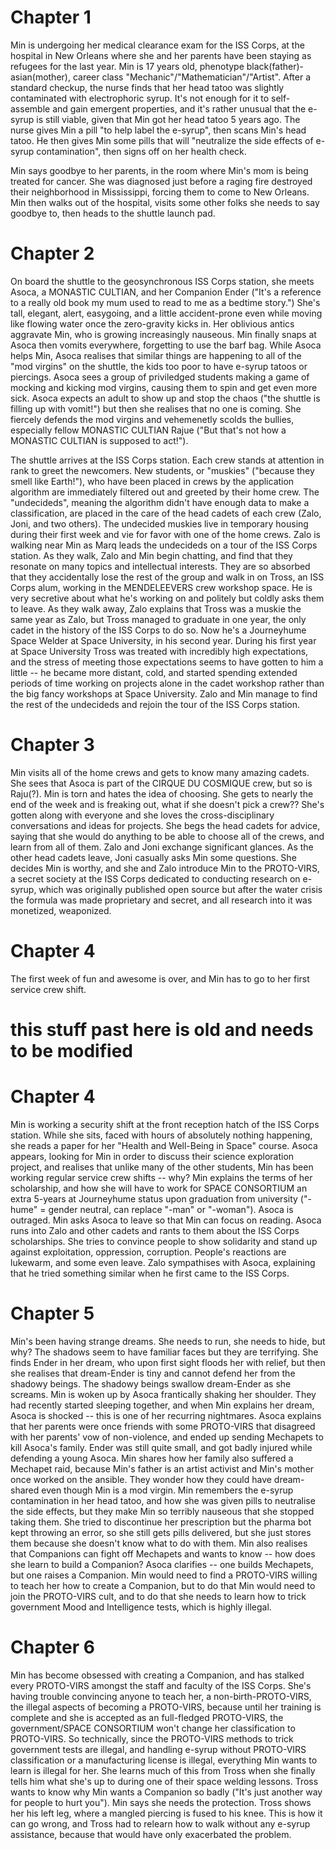 # Chapter 1

Min is undergoing her medical clearance exam for the ISS Corps, at the hospital in New Orleans where she and her parents have been staying as refugees for the last year. Min is 17 years old, phenotype black(father)-asian(mother), career class "Mechanic"/"Mathematician"/"Artist". After a standard checkup, the nurse finds that her head tatoo was slightly contaminated with electrophoric syrup. It's not enough for it to self-assemble and gain emergent properties, and it's rather unusual that the e-syrup is still viable, given that Min got her head tatoo 5 years ago. The nurse gives Min a pill "to help label the e-syrup", then scans Min's head tatoo. He then gives Min some pills that will "neutralize the side effects of e-syrup contamination", then signs off on her health check. 

Min says goodbye to her parents, in the room where Min's mom is being treated for cancer. She was diagnosed just before a raging fire destroyed their neighborhood in Mississippi, forcing them to come to New Orleans. Min then walks out of the hospital, visits some other folks she needs to say goodbye to, then heads to the shuttle launch pad.

# Chapter 2

On board the shuttle to the geosynchronous ISS Corps station, she meets Asoca, a MONASTIC CULTIAN, and her Companion Ender ("It's a reference to a really old book my mum used to read to me as a bedtime story.") She's tall, elegant, alert, easygoing, and a little accident-prone even while moving like flowing water once the zero-gravity kicks in. Her oblivious antics aggravate Min, who is growing increasingly nauseous. Min finally snaps at Asoca then vomits everywhere, forgetting to use the barf bag. While Asoca helps Min, Asoca realises that similar things are happening to all of the "mod virgins" on the shuttle, the kids too poor to have e-syrup tatoos or piercings. Asoca sees a group of priviledged students making a game of mocking and kicking mod virgins, causing them to spin and get even more sick. Asoca expects an adult to show up and stop the chaos ("the shuttle is filling up with vomit!") but then she realises that no one is coming. She fiercely defends the mod virgins and vehemenetly scolds the bullies, especially fellow MONASTIC CULTIAN Rajue ("But that's not how a MONASTIC CULTIAN is supposed to act!"). 

The shuttle arrives at the ISS Corps station. Each crew stands at attention in rank to greet the newcomers. New students, or "muskies" ("because they smell like Earth!"), who have been placed in crews by the application algorithm are immediately filtered out and greeted by their home crew. The "undecideds", meaning the algorithm didn't have enough data to make a classification, are placed in the care of the head cadets of each crew (Zalo, Joni, and two others). The undecided muskies live in temporary housing during their first week and vie for favor with one of the home crews. Zalo is walking near Min as Marq leads the undecideds on a tour of the ISS Corps station. As they walk, Zalo and Min begin chatting, and find that they resonate on many topics and intellectual interests. They are so absorbed that they accidentally lose the rest of the group and walk in on Tross, an ISS Corps alum, working in the MENDELEEVERS crew workshop space. He is very secretive about what he's working on and politely but coldly asks them to leave. As they walk away, Zalo explains that Tross was a muskie the same year as Zalo, but Tross managed to graduate in one year, the only cadet in the history of the ISS Corps to do so. Now he's a Journeyhume Space Welder at Space University, in his second year. During his first year at Space University Tross was treated with incredibly high expectations, and the stress of meeting those expectations seems to have gotten to him a little -- he became more distant, cold, and started spending extended periods of time working on projects alone in the cadet workshop rather than the big fancy workshops at Space University. Zalo and Min manage to find the rest of the undecideds and rejoin the tour of the ISS Corps station. 

# Chapter 3

Min visits all of the home crews and gets to know many amazing cadets. She sees that Asoca is part of the CIRQUE DU COSMIQUE crew, but so is Raju(?). Min is torn and hates the idea of choosing. She gets to nearly the end of the week and is freaking out, what if she doesn't pick a crew?? She's gotten along with everyone and she loves the cross-disciplinary conversations and ideas for projects. She begs the head cadets for advice, saying that she would do anything to be able to choose all of the crews, and learn from all of them. Zalo and Joni exchange significant glances. As the other head cadets leave, Joni casually asks Min some questions. She decides Min is worthy, and she and Zalo introduce Min to the PROTO-VIRS, a secret society at the ISS Corps dedicated to conducting research on e-syrup, which was originally published open source but after the water crisis the formula was made proprietary and secret, and all research into it was monetized, weaponized. 

# Chapter 4

The first week of fun and awesome is over, and Min has to go to her first service crew shift. 

# this stuff past here is old and needs to be modified

# Chapter 4

Min is working a security shift at the front reception hatch of the ISS Corps station. While she sits, faced with hours of absolutely nothing happening, she reads a paper for her "Health and Well-Being in Space" course. Asoca appears, looking for Min in order to discuss their science exploration project, and realises that unlike many of the other students, Min has been working regular service crew shifts -- why? Min explains the terms of her scholarship, and how she will have to work for SPACE CONSORTIUM an extra 5-years at Journeyhume status upon graduation from university ("-hume" = gender neutral, can replace "-man" or "-woman"). Asoca is outraged. Min asks Asoca to leave so that Min can focus on reading. Asoca runs into Zalo and other cadets and rants to them about the ISS Corps scholarships. She tries to convince people to show solidarity and stand up against exploitation, oppression, corruption. People's reactions are lukewarm, and some even leave. Zalo sympathises with Asoca, explaining that he tried something similar when he first came to the ISS Corps. 

# Chapter 5

Min's been having strange dreams. She needs to run, she needs to hide, but why? The shadows seem to have familiar faces but they are terrifying. She finds Ender in her dream, who upon first sight floods her with relief, but then she realises that dream-Ender is tiny and cannot defend her from the shadowy beings. The shadowy beings swallow dream-Ender as she screams. Min is woken up by Asoca frantically shaking her shoulder. They had recently started sleeping together, and when Min explains her dream, Asoca is shocked -- this is one of her recurring nightmares. Asoca explains that her parents were once friends with some PROTO-VIRS that disagreed with her parents' vow of non-violence, and ended up sending Mechapets to kill Asoca's family. Ender was still quite small, and got badly injured while defending a young Asoca. Min shares how her family also suffered a Mechapet raid, because Min's father is an artist activist and Min's mother once worked on the ansible. They wonder how they could have dream-shared even though Min is a mod virgin. Min remembers the e-syrup contamination in her head tatoo, and how she was given pills to neutralise the side effects, but they make Min so terribly nauseous that she stopped taking them. She tried to discontinue her prescription but the pharma bot kept throwing an error, so she still gets pills delivered, but she just stores them because she doesn't know what to do with them. Min also realises that Companions can fight off Mechapets and wants to know -- how does she learn to build a Companion? Asoca clarifies -- one builds Mechapets, but one raises a Companion. Min would need to find a PROTO-VIRS willing to teach her how to create a Companion, but to do that Min would need to join the PROTO-VIRS cult, and to do that she needs to learn how to trick government Mood and Intelligence tests, which is highly illegal. 

# Chapter 6

Min has become obsessed with creating a Companion, and has stalked every PROTO-VIRS amongst the staff and faculty of the ISS Corps. She's having trouble convincing anyone to teach her, a non-birth-PROTO-VIRS, the illegal aspects of becoming a PROTO-VIRS, because until her training is complete and she is accepted as an full-fledged PROTO-VIRS, the government/SPACE CONSORTIUM won't change her classification to PROTO-VIRS. So technically, since the PROTO-VIRS methods to trick government tests are illegal, and handling e-syrup without PROTO-VIRS classification or a manufacturing license is illegal, everything Min wants to learn is illegal for her. She learns much of this from Tross when she finally tells him what she's up to during one of their space welding lessons. Tross wants to know why Min wants a Companion so badly ("It's just another way for people to hurt you"). Min says she needs the protection. Tross shows her his left leg, where a mangled piercing is fused to his knee. This is how it can go wrong, and Tross had to relearn how to walk without any e-syrup assistance, because that would have only exacerbated the problem. 
